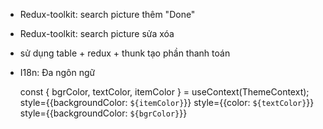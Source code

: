 - Redux-toolkit: search picture thêm "Done"
- Redux-toolkit: search picture sửa xóa
- sử dụng table + redux + thunk tạo phần thanh toán
- I18n: Đa ngôn ngữ 


    const { bgrColor, textColor, itemColor } = useContext(ThemeContext);
    style={{backgroundColor: `${itemColor}`}}
    style={{color: `${textColor}`}}
    style={{backgroundColor: `${bgrColor}`}}